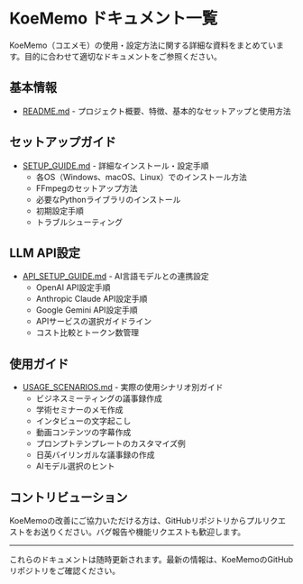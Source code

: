 # KoeMemo ドキュメント一覧

KoeMemo（コエメモ）の使用・設定方法に関する詳細な資料をまとめています。目的に合わせて適切なドキュメントをご参照ください。

## 基本情報

- [README.md](README.md) - プロジェクト概要、特徴、基本的なセットアップと使用方法

## セットアップガイド

- [SETUP_GUIDE.md](SETUP_GUIDE.md) - 詳細なインストール・設定手順
  - 各OS（Windows、macOS、Linux）でのインストール方法
  - FFmpegのセットアップ方法
  - 必要なPythonライブラリのインストール
  - 初期設定手順
  - トラブルシューティング

## LLM API設定

- [API_SETUP_GUIDE.md](API_SETUP_GUIDE.md) - AI言語モデルとの連携設定
  - OpenAI API設定手順
  - Anthropic Claude API設定手順
  - Google Gemini API設定手順
  - APIサービスの選択ガイドライン
  - コスト比較とトークン数管理

## 使用ガイド

- [USAGE_SCENARIOS.md](USAGE_SCENARIOS.md) - 実際の使用シナリオ別ガイド
  - ビジネスミーティングの議事録作成
  - 学術セミナーのメモ作成
  - インタビューの文字起こし
  - 動画コンテンツの字幕作成
  - プロンプトテンプレートのカスタマイズ例
  - 日英バイリンガルな議事録の作成
  - AIモデル選択のヒント

## コントリビューション

KoeMemoの改善にご協力いただける方は、GitHubリポジトリからプルリクエストをお送りください。バグ報告や機能リクエストも歓迎します。

---

これらのドキュメントは随時更新されます。最新の情報は、KoeMemoのGitHubリポジトリをご確認ください。